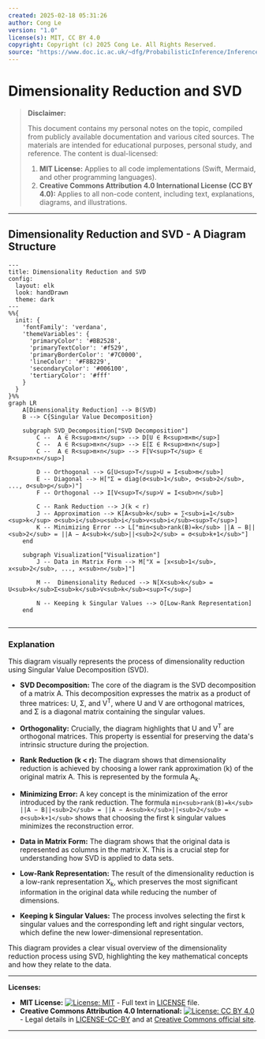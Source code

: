 ```yaml
---
created: 2025-02-18 05:31:26
author: Cong Le
version: "1.0"
license(s): MIT, CC BY 4.0
copyright: Copyright (c) 2025 Cong Le. All Rights Reserved.
source: "https://www.doc.ic.ac.uk/~dfg/ProbabilisticInference/InferenceAndMachineLearningNotes.pdf"
---
```




# Dimensionality Reduction and SVD
> **Disclaimer:**
>
> This document contains my personal notes on the topic,
> compiled from publicly available documentation and various cited sources.
> The materials are intended for educational purposes, personal study, and reference.
> The content is dual-licensed:
> 1. **MIT License:** Applies to all code implementations (Swift, Mermaid, and other programming languages).
> 2. **Creative Commons Attribution 4.0 International License (CC BY 4.0):** Applies to all non-code content, including text, explanations, diagrams, and illustrations.
---


## Dimensionality Reduction and SVD - A Diagram Structure


```mermaid
---
title: Dimensionality Reduction and SVD
config:
  layout: elk
  look: handDrawn
  theme: dark
---
%%{
  init: {
    'fontFamily': 'verdana',
    'themeVariables': {
      'primaryColor': '#BB2528',
      'primaryTextColor': '#f529',
      'primaryBorderColor': '#7C0000',
      'lineColor': '#F8B229',
      'secondaryColor': '#006100',
      'tertiaryColor': '#fff'
    }
  }
}%%
graph LR
    A[Dimensionality Reduction] --> B(SVD)
    B --> C{Singular Value Decomposition}
    
    subgraph SVD_Decomposition["SVD Decomposition"]
        C --  A ∈ R<sup>m×n</sup> --> D[U ∈ R<sup>m×m</sup>]
        C --  A ∈ R<sup>m×n</sup> --> E[Σ ∈ R<sup>m×n</sup>]
        C --  A ∈ R<sup>m×n</sup> --> F[V<sup>T</sup> ∈ R<sup>n×n</sup>]
        
        D -- Orthogonal --> G[U<sup>T</sup>U = I<sub>m</sub>]
        E -- Diagonal --> H["Σ = diag(σ<sub>1</sub>, σ<sub>2</sub>, ..., σ<sub>p</sub>)"]
        F -- Orthogonal --> I[V<sup>T</sup>V = I<sub>n</sub>]
        
        C -- Rank Reduction --> J(k < r) 
        J -- Approximation --> K[A<sub>k</sub> = ∑<sub>i=1</sub><sup>k</sup> σ<sub>i</sub>u<sub>i</sub>v<sub>i</sub><sup>T</sup>]
        K -- Minimizing Error --> L["min<sub>rank(B)=k</sub> ||A − B||<sub>2</sub> = ||A − A<sub>k</sub>||<sub>2</sub> = σ<sub>k+1</sub>"]
    end
    
    subgraph Visualization["Visualization"]
        J -- Data in Matrix Form --> M["X = [x<sub>1</sub>, x<sub>2</sub>, ..., x<sub>n</sub>]"]
        
        M --  Dimensionality Reduced --> N[X<sub>k</sub> = U<sub>k</sub>Σ<sub>k</sub>V<sub>k</sub><sup>T</sup>]
    
        N -- Keeping k Singular Values --> O[Low-Rank Representation]
    end
    
```


---


### Explanation

This diagram visually represents the process of dimensionality reduction using Singular Value Decomposition (SVD).

* **SVD Decomposition:** The core of the diagram is the SVD decomposition of a matrix A. This decomposition expresses the matrix as a product of three matrices: U, Σ, and V<sup>T</sup>, where U and V are orthogonal matrices, and Σ is a diagonal matrix containing the singular values.

* **Orthogonality:**  Crucially, the diagram highlights that U and V<sup>T</sup> are orthogonal matrices. This property is essential for preserving the data's intrinsic structure during the projection.

* **Rank Reduction (k < r):**  The diagram shows that dimensionality reduction is achieved by choosing a lower rank approximation (k) of the original matrix A. This is represented by the formula A<sub>k</sub>.

* **Minimizing Error:**  A key concept is the minimization of the error introduced by the rank reduction.  The formula `min<sub>rank(B)=k</sub> ||A − B||<sub>2</sub> = ||A − A<sub>k</sub>||<sub>2</sub> = σ<sub>k+1</sub>` shows that choosing the first k singular values minimizes the reconstruction error.

* **Data in Matrix Form:** The diagram shows that the original data is represented as columns in the matrix X.  This is a crucial step for understanding how SVD is applied to data sets.

* **Low-Rank Representation:** The result of the dimensionality reduction is a low-rank representation X<sub>k</sub>, which preserves the most significant information in the original data while reducing the number of dimensions.

* **Keeping k Singular Values:** The process involves selecting the first k singular values and the corresponding left and right singular vectors, which define the new lower-dimensional representation.


This diagram provides a clear visual overview of the dimensionality reduction process using SVD, highlighting the key mathematical concepts and how they relate to the data.


---
**Licenses:**

- **MIT License:**  [![License: MIT](https://img.shields.io/badge/License-MIT-yellow.svg)](LICENSE) - Full text in [LICENSE](LICENSE) file.
- **Creative Commons Attribution 4.0 International:** [![License: CC BY 4.0](https://licensebuttons.net/l/by/4.0/88x31.png)](LICENSE-CC-BY) - Legal details in [LICENSE-CC-BY](LICENSE-CC-BY) and at [Creative Commons official site](http://creativecommons.org/licenses/by/4.0/).

---